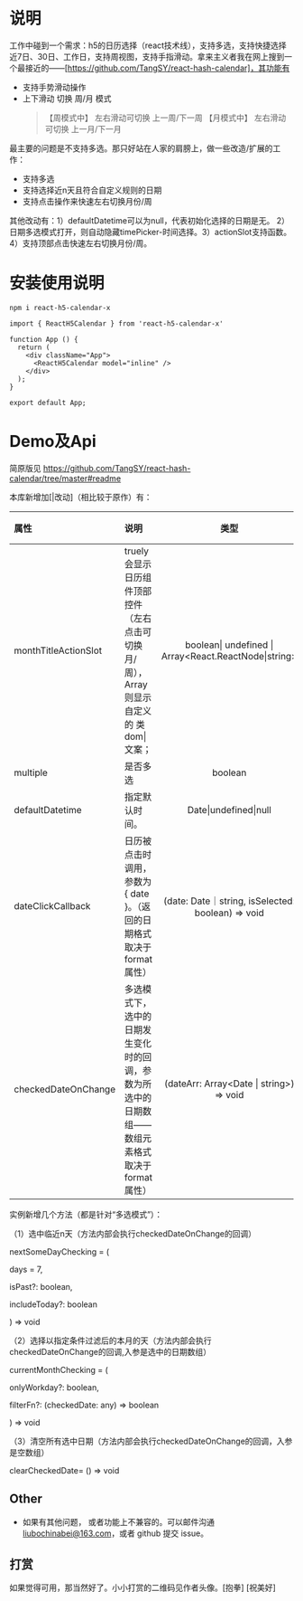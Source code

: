 # 说明

工作中碰到一个需求：h5的日历选择（react技术线），支持多选，支持快捷选择近7日、30日、工作日，支持周视图，支持手指滑动。拿来主义者我在网上搜到一个最接近的——[https://github.com/TangSY/react-hash-calendar]，其功能有

- 支持手势滑动操作
- 上下滑动 切换 周/月 模式
  > 【周模式中】 左右滑动可切换 上一周/下一周
  > 【月模式中】 左右滑动可切换 上一月/下一月

最主要的问题是不支持多选。那只好站在人家的肩膀上，做一些改造/扩展的工作：

- 支持多选
- 支持选择近n天且符合自定义规则的日期
- 支持点击操作来快速左右切换月份/周

其他改动有：1）defaultDatetime可以为null，代表初始化选择的日期是无。 2）日期多选模式打开，则自动隐藏timePicker-时间选择。3）actionSlot支持函数。  4）支持顶部点击快速左右切换月份/周。

# 安装使用说明

```
npm i react-h5-calendar-x
```
```
import { ReactH5Calendar } from 'react-h5-calendar-x'

function App () {
  return (
    <div className="App">
      <ReactH5Calendar model="inline" />
    </div>
  );
}

export default App;
```

# Demo及Api

简原版见 https://github.com/TangSY/react-hash-calendar/tree/master#readme



本库新增加[|改动]（相比较于原作）有：



| 属性                 | 说明                                                         |                          类型                          | 默认 |
| :------------------- | :----------------------------------------------------------- | :----------------------------------------------------: | :--: |
| monthTitleActionSlot | truely会显示日历组件顶部控件（左右点击可切换月/周），Array则显示自定义的 类dom\|文案； | boolean\| undefined \|  Array<React.ReactNode\|string> |  -   |
| multiple             | 是否多选                                                     |                        boolean                         |  -   |
| defaultDatetime      | 指定默认时间。                                               |                 Date\|undefined\|null                  | now  |
| dateClickCallback    | 日历被点击时调用，参数为 { date }。（返回的日期格式取决于 format 属性） |   (date: Date｜string, isSelected: boolean) => void    |  -   |
| checkedDateOnChange  | 多选模式下，选中的日期发生变化时的回调，参数为所选中的日期数组—— 数组元素格式取决于 format 属性） |        (dateArr: Array<Date \| string>) => void        |  -   |

实例新增几个方法（都是针对“多选模式”）：

（1）选中临近n天（方法内部会执行checkedDateOnChange的回调）

nextSomeDayChecking = (

  days = 7,

  isPast?: boolean,

  includeToday?: boolean

 ) => void



（2）选择以指定条件过滤后的本月的天（方法内部会执行checkedDateOnChange的回调,入参是选中的日期数组）

currentMonthChecking = (

  onlyWorkday?: boolean,

  filterFn?: (checkedDate: any) => boolean

 ) => void



（3）清空所有选中日期（方法内部会执行checkedDateOnChange的回调，入参是空数组）

clearCheckedDate= () => void





## Other

- 如果有其他问题， 或者功能上不兼容的。可以邮件沟通 liubochinabei@163.com，或者 github 提交 issue。

## 打赏

如果觉得可用，那当然好了。小小打赏的二维码见作者头像。[抱拳] [祝美好]
